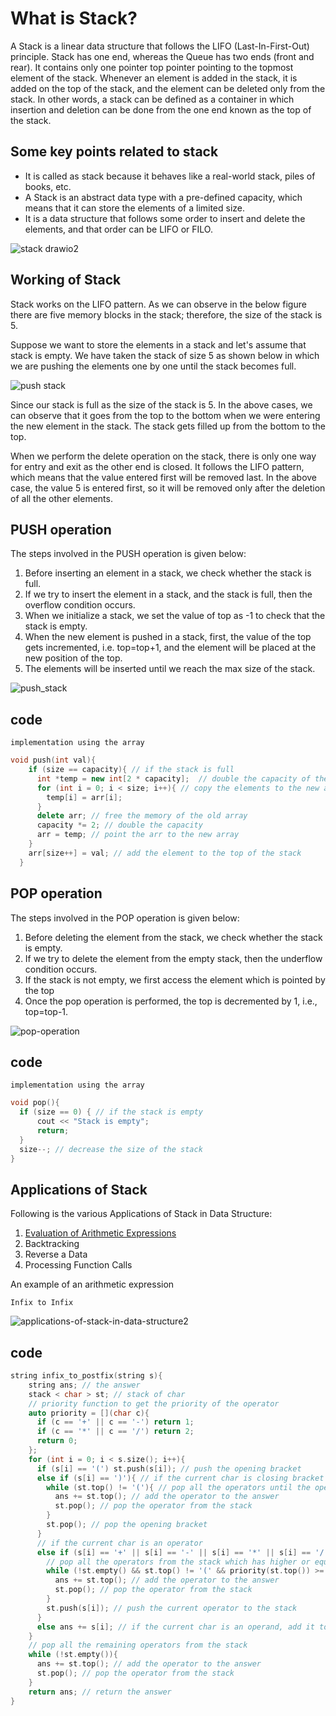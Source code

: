 # What is Stack?


A Stack is a linear data structure that follows the LIFO (Last-In-First-Out) principle. Stack has one end, whereas the Queue has two ends (front and rear). It contains only one pointer top pointer pointing to the topmost element of the stack. Whenever an element is added in the stack, it is added on the top of the stack, and the element can be deleted only from the stack. In other words, a stack can be defined as a container in which insertion and deletion can be done from the one end known as the top of the stack.

## Some key points related to stack  

- It is called as stack because it behaves like a real-world stack, piles of books, etc.
- A Stack is an abstract data type with a pre-defined capacity, which means that it can store the elements of a limited size.
- It is a data structure that follows some order to insert and delete the elements, and that order can be LIFO or FILO.

![stack drawio2](https://user-images.githubusercontent.com/105644935/212522803-e0cf4437-f4bb-457c-b596-9085565b49a8.png)

## Working of Stack

Stack works on the LIFO pattern. As we can observe in the below figure there are five memory blocks in the stack; therefore, the size of the stack is 5.

Suppose we want to store the elements in a stack and let's assume that stack is empty. We have taken the stack of size 5 as shown below in which we are pushing the elements one by one until the stack becomes full.

![push stack](https://user-images.githubusercontent.com/105644935/212523006-6cbb2024-d33d-47bb-88ef-138c3eae1185.png)

Since our stack is full as the size of the stack is 5. In the above cases, we can observe that it goes from the top to the bottom when we were entering the new element in the stack. The stack gets filled up from the bottom to the top.

When we perform the delete operation on the stack, there is only one way for entry and exit as the other end is closed. It follows the LIFO pattern, which means that the value entered first will be removed last. In the above case, the value 5 is entered first, so it will be removed only after the deletion of all the other elements.

## PUSH operation
The steps involved in the PUSH operation is given below:

1. Before inserting an element in a stack, we check whether the stack is full.
2. If we try to insert the element in a stack, and the stack is full, then the overflow condition occurs.
3. When we initialize a stack, we set the value of top as -1 to check that the stack is empty.
4. When the new element is pushed in a stack, first, the value of the top gets incremented, i.e.
 top=top+1, and the element will be placed at the new position of the top.
5. The elements will be inserted until we reach the max size of the stack.

![push_stack](https://user-images.githubusercontent.com/105644935/212525899-1e290b34-9a9e-426d-9ef6-0ecc3b5c5d2c.gif)

## code
`implementation using the array`

```cpp
void push(int val){ 
    if (size == capacity){ // if the stack is full
      int *temp = new int[2 * capacity];  // double the capacity of the stack
      for (int i = 0; i < size; i++){ // copy the elements to the new array
        temp[i] = arr[i];
      }
      delete arr; // free the memory of the old array
      capacity *= 2; // double the capacity
      arr = temp; // point the arr to the new array
    }
    arr[size++] = val; // add the element to the top of the stack
  }
```

## POP operation
The steps involved in the POP operation is given below:
1. Before deleting the element from the stack, we check whether the stack is empty.
2. If we try to delete the element from the empty stack, then the underflow condition occurs.
3. If the stack is not empty, we first access the element which is pointed by the top
4. Once the pop operation is performed, the top is decremented by 1, i.e., top=top-1.

![pop-operation](https://user-images.githubusercontent.com/105644935/212526172-a203556c-ae13-4e51-8318-25e5b63c80b5.gif)

## code
`implementation using the array`

```cpp
void pop(){ 
  if (size == 0) { // if the stack is empty
      cout << "Stack is empty";
      return; 
  }
  size--; // decrease the size of the stack
}
```

## Applications of Stack
Following is the various Applications of Stack in Data Structure:
1. [Evaluation of Arithmetic Expressions](https://github.com/GergesHany/Data_Structure/blob/master/Stack/Arithmetic_Expressions.cpp)
2. Backtracking
3. Reverse a Data
4. Processing Function Calls

An example of an arithmetic expression

`Infix to Infix`

![applications-of-stack-in-data-structure2](https://user-images.githubusercontent.com/105644935/212526463-ac2f15d3-bb39-4848-8a12-2b74f95c5c4e.png)

## code

```cpp
string infix_to_postfix(string s){
    string ans; // the answer
    stack < char > st; // stack of char
    // priority function to get the priority of the operator
    auto priority = [](char c){
      if (c == '+' || c == '-') return 1;
      if (c == '*' || c == '/') return 2;
      return 0;
    };
    for (int i = 0; i < s.size(); i++){
      if (s[i] == '(') st.push(s[i]); // push the opening bracket
      else if (s[i] == ')'){ // if the current char is closing bracket
        while (st.top() != '('){ // pop all the operators until the opening bracket
          ans += st.top(); // add the operator to the answer
          st.pop(); // pop the operator from the stack
        }
        st.pop(); // pop the opening bracket
      }
      // if the current char is an operator
      else if (s[i] == '+' || s[i] == '-' || s[i] == '*' || s[i] == '/'){
        // pop all the operators from the stack which has higher or equal priority
        while (!st.empty() && st.top() != '(' && priority(st.top()) >= priority(s[i])){
          ans += st.top(); // add the operator to the answer
          st.pop(); // pop the operator from the stack
        }
        st.push(s[i]); // push the current operator to the stack
      }
      else ans += s[i]; // if the current char is an operand, add it to the answer
    }
    // pop all the remaining operators from the stack
    while (!st.empty()){
      ans += st.top(); // add the operator to the answer
      st.pop(); // pop the operator from the stack
    }
    return ans; // return the answer
}  
```



